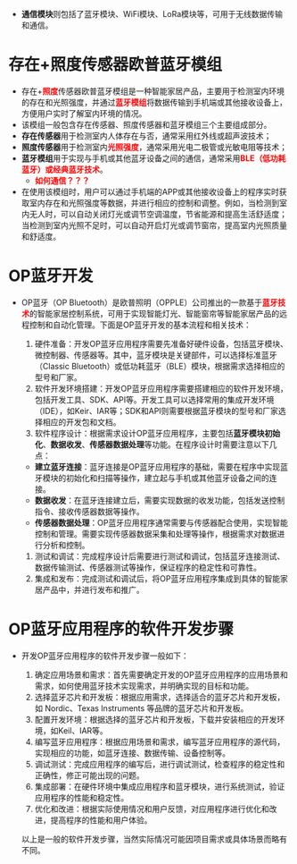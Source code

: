 * **通信模块**则包括了蓝牙模块、WiFi模块、LoRa模块等，可用于无线数据传输和通信。



# 存在+照度传感器欧普蓝牙模组

* 存在+<font color='red'>**照度**</font>传感器欧普蓝牙模组是一种智能家居产品，主要用于检测室内环境的存在和光照强度，并通过<font color='red'>**蓝牙模组**</font>将数据传输到手机端或其他接收设备上，方便用户实时了解室内环境的情况。
* 该模组一般包含存在传感器、照度传感器和蓝牙模组三个主要组成部分。
* **存在传感器**用于检测室内人体存在与否，通常采用红外线或超声波技术；
* **照度传感器**用于检测室内<font color='red'>**光照强度**</font>，通常采用光电二极管或光敏电阻等技术；
* **蓝牙模组**用于实现与手机或其他蓝牙设备之间的通信，通常采用<font color='red'>**BLE（低功耗蓝牙）或经典蓝牙技术**</font>。
  * <font color='red'>**如何通信？？？**</font>
* 在使用该模组时，用户可以通过手机端的APP或其他接收设备上的程序实时获取室内存在和光照强度等数据，并进行相应的控制和调整。例如，当检测到室内无人时，可以自动关闭灯光或调节空调温度，节省能源和提高生活舒适度；当检测到室内光照不足时，可以自动开启灯光或调节窗帘，提高室内光照质量和舒适度。





# OP蓝牙开发

* OP蓝牙（OP Bluetooth）是欧普照明（OPPLE）公司推出的一款基于<font color='red'>**蓝牙技术**</font>的智能家居控制系统，可用于实现智能灯光、智能窗帘等智能家居产品的远程控制和自动化管理。下面是OP蓝牙开发的基本流程和相关技术：

  1. 硬件准备：开发OP蓝牙应用程序需要先准备好硬件设备，包括蓝牙模块、微控制器、传感器等。其中，蓝牙模块是关键部件，可以选择标准蓝牙（Classic Bluetooth）或低功耗蓝牙（BLE）模块，根据需求选择相应的型号和厂家。
  2. 软件开发环境搭建：开发OP蓝牙应用程序需要搭建相应的软件开发环境，包括开发工具、SDK、API等。开发工具可以选择常用的集成开发环境（IDE），如Keir、IAR等；SDK和API则需要根据蓝牙模块的型号和厂家选择相应的开发包和文档。
  3. 软件程序设计：根据需求设计OP蓝牙应用程序，主要包括**蓝牙模块初始化**、**数据收发**、**传感器数据处理**等功能。在程序设计时需要注意以下几点：

  - **建立蓝牙连接**：蓝牙连接是OP蓝牙应用程序的基础，需要在程序中实现蓝牙模块的初始化和扫描等操作，建立起与手机或其他蓝牙设备之间的连接。
  - **数据收发**：在蓝牙连接建立后，需要实现数据的收发功能，包括发送控制指令、接收传感器数据等操作。
  - **传感器数据处理**：OP蓝牙应用程序通常需要与传感器配合使用，实现智能控制和管理。需要实现传感器数据采集和处理等操作，根据需求对数据进行分析和控制。

  1. 测试和调试：完成程序设计后需要进行测试和调试，包括蓝牙连接测试、数据传输测试、传感器测试等操作，保证程序的稳定性和可靠性。
  2. 集成和发布：完成测试和调试后，将OP蓝牙应用程序集成到具体的智能家居产品中，并进行发布和推广。






# OP蓝牙应用程序的软件开发步骤

* 开发OP蓝牙应用程序的软件开发步骤一般如下：

  1. 确定应用场景和需求：首先需要确定开发的OP蓝牙应用程序的应用场景和需求，如何使用蓝牙技术实现需求，并明确实现的目标和功能。
  2. 选择蓝牙芯片和开发板：根据应用需求，选择适合的蓝牙芯片和开发板，如 Nordic、Texas Instruments 等品牌的蓝牙芯片和开发板。
  3. 配置开发环境：根据选择的蓝牙芯片和开发板，下载并安装相应的开发环境，如Keil、IAR等。
  4. 编写蓝牙应用程序：根据应用场景和需求，编写蓝牙应用程序的源代码，实现相应的功能，如蓝牙连接、数据传输、设备控制等。
  5. 调试测试：完成应用程序的编写后，进行调试测试，检查程序的稳定性和正确性，修正可能出现的问题。
  6. 集成部署：在硬件环境中集成应用程序和蓝牙模块，进行系统测试，验证应用程序的性能和稳定性。
  7. 优化和改进：根据实际使用情况和用户反馈，对应用程序进行优化和改进，提高程序的性能和用户体验。

  以上是一般的软件开发步骤，当然实际情况可能因项目需求或具体场景而略有不同。



